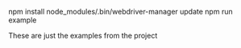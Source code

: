 npm install
node_modules/.bin/webdriver-manager update
npm run example

These are just the examples from the project
